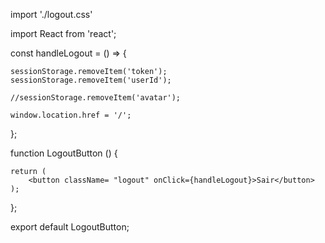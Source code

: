 import './logout.css'

import React from 'react';

const handleLogout = () => {
    
    sessionStorage.removeItem('token'); 
    sessionStorage.removeItem('userId'); 

    //sessionStorage.removeItem('avatar'); 

    window.location.href = '/'; 
};

function LogoutButton () {

    return (
        <button className= "logout" onClick={handleLogout}>Sair</button>
    );
};

export default LogoutButton;
